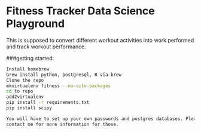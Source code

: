 # Fitness Tracker Data Science Playground
This is supposed to convert different workout activities into work performed and
track workout performance.

###getting started:
```bash
Install homebrew
brew install python, postgresql, R via brew
Clone the repo
mkvirtualenv fitness --no-site-packages
cd to repo
add2virtualenv
pip install -r requirements.txt
pip install scipy

You will have to set up your own passwords and postgres databases. Please 
contact me for more information for those.
